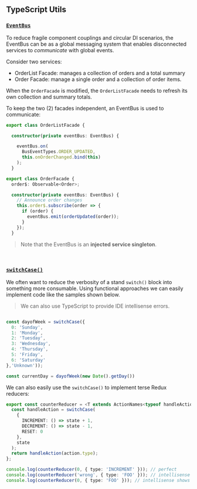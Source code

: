 ## TypeScript Utils

### [**`EventBus`**](./event-bus.ts)

To reduce fragile component couplings and circular DI scenarios, the EventBus can be as a global messaging system that enables disconnected services to _communicate_ with
global events.

Consider two services:

- OrderList Facade: manages a collection of orders and a total summary
- Order Facade: manage a single order and a collection of order items.

When the `OrderFacade` is modified, the `OrderListFacade` needs to refresh its own collection and summary totals.

To keep the two (2) facades independent, an EventBus is used to communicate:

```ts
export class OrderListFacade {

  constructor(private eventBus: EventBus) {

    eventBus.on(
      BusEventTypes.ORDER_UPDATED,
      this.onOrderChanged.bind(this)
    );
  }
```

```ts
export class OrderFacade {
  order$: Observable<Order>;

  constructor(private eventBus: EventBus) {
    // Announce order changes
    this.order$.subscribe(order => {
      if (order) {
        eventBus.emit(orderUpdated(order));
      }
    });
  }
```

> Note that the EventBus is an **injected service singleton**.

<br>

### [**`switchCase()`**](./switchCase.ts)

We often want to reduce the verbosity of a stand `switch()` block into something more consumable. Using functional approaches we can easily implement code like the samples shown below.

> We can also use TypeScript to provide IDE intellisense errors.

```ts

const dayofWeek = switchCase({
  0: 'Sunday',
  1: 'Monday',
  2: 'Tuesday',
  3: 'Wednesday',
  4: 'Thursday',
  5: 'Friday',
  6: 'Saturday'
},'Unknown'));

const currentDay = dayofWeek(new Date().getDay())

```

We can also easily use the `switchCase()` to implement terse Redux reducers:

```ts
export const counterReducer = <T extends ActionNames<typeof handleAction>>(state: number, action: { type: T }) => {
  const handleAction = switchCase(
    {
      INCREMENT: () => state + 1,
      DECREMENT: () => state - 1,
      RESET: 0
    },
    state
  );
  return handleAction(action.type);
};

console.log(counterReducer(0, { type: 'INCREMENT' })); // perfect
console.log(counterReducer('wrong', { type: 'FOO' })); // intellisense shows errors
console.log(counterReducer(0, { type: 'FOO' })); // intellisense shows errors
```
